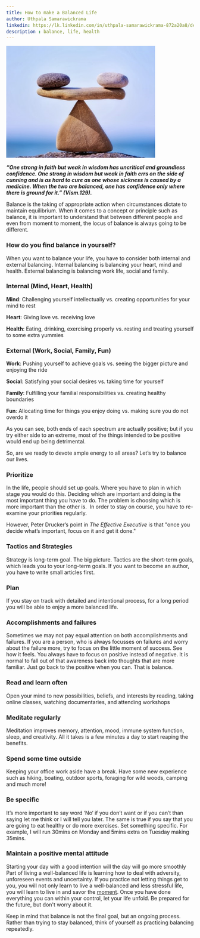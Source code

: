 ```yaml
---
title: How to make a Balanced Life 
author: Uthpala Samarawickrama
linkedin: https://lk.linkedin.com/in/uthpala-samarawickrama-872a20a8/de
description : balance, life, health
---
```


<img src="/img/Uthpala.jpg" width="400" height="300" />

***“One strong in faith but weak in wisdom has uncritical and groundless confidence. One strong in wisdom but weak in faith errs on the side of cunning and is as hard to cure as one whose sickness is caused by a medicine. When the two are balanced, one has confidence only where there is ground for it.” (Vism.129).***

Balance is the taking of appropriate action when circumstances dictate to maintain equilibrium. When it comes to a concept or principle such as balance, it is important to understand that between different people and even from moment to moment, the locus of balance is always going to be different. 

### **How do you find balance in yourself?**

When you want to balance your life, you have to consider both internal and external balancing. Internal balancing is balancing your heart, mind and health. External balancing is balancing work life, social and family. 

### **Internal (Mind, Heart, Health)**

**Mind**: Challenging yourself intellectually vs. creating opportunities for your mind to rest

**Heart**: Giving love vs. receiving love

**Health**: Eating, drinking, exercising properly vs. resting and treating yourself to some extra yummies

### **External (Work, Social, Family, Fun)**

**Work**: Pushing yourself to achieve goals vs. seeing the bigger picture and enjoying the ride

**Social**: Satisfying your social desires vs. taking time for yourself

**Family**: Fulfilling your familial responsibilities vs. creating healthy boundaries

**Fun**: Allocating time for things you enjoy doing vs. making sure you do not overdo it

As you can see, both ends of each spectrum are actually positive; but if you try either side to an extreme, most of the things intended to be positive would end up being detrimental.

So, are we ready to devote ample energy to all areas? Let’s try to balance our lives.

### **Prioritize**

In the life, people should set up goals. Where you have to plan in which stage you would do this. Deciding which are important and doing is the most important thing you have to do. The problem is choosing which is more important than the other is.  In order to stay on course, you have to re-examine your priorities regularly.

However, Peter Drucker’s point in *The Effective Executive* is that "once you decide what’s important, focus on it and get it done."

### **Tactics and Strategies**

Strategy is long-term goal. The big picture. Tactics are the short-term goals, which leads you to your long-term goals.  If you want to become an author, you have to write small articles first. 

### **Plan**

If you stay on track with detailed and intentional process, for a long period you will be able to enjoy a more balanced life. 

### **Accomplishments and failures**

Sometimes we may not pay equal attention on both accomplishments and failures. If you are a person, who is always focusses on failures and worry about the failure more, try to focus on the little moment of success. See how it feels. You always have to focus on positive instead of negative. It is normal to fall out of that awareness back into thoughts that are more familiar. Just go back to the positive when you can. That is balance.

### **Read and learn often**

Open your mind to new possibilities, beliefs, and interests by reading, taking online classes, watching documentaries, and attending workshops

### **Meditate regularly**

Meditation improves memory, attention, mood, immune system function, sleep, and creativity. All it takes is a few minutes a day to start reaping the benefits.

### **Spend some time outside**

Keeping your office work aside have a break. Have some new experience such as hiking, boating, outdoor sports, foraging for wild woods, camping and much more!

### **Be specific**

It’s more important to say word ‘No‘ if you don’t want or if you can’t than saying let me think or I will tell you later. The same is true if you say that you are going to eat healthy or do more exercises. Set something specific. For example, I will run 30mins on Monday and 5mins extra on Tuesday making 35mins. 

### **Maintain a positive mental attitude**

Starting your day with a good intention will the day will go more smoothly Part of living a well-balanced life is learning how to deal with adversity, unforeseen events and uncertainty. If you practice not letting things get to you, you will not only learn to live a well-balanced and less stressful life, you will learn to live in and savor the [moment](https://www.essentiallifeskills.net/live-in-the-moment.html). Once you have done everything you can within your control, let your life unfold. Be prepared for the future, but don't worry about it.

Keep in mind that balance is not the final goal, but an ongoing process. Rather than trying to stay balanced, think of yourself as practicing balancing repeatedly. 

